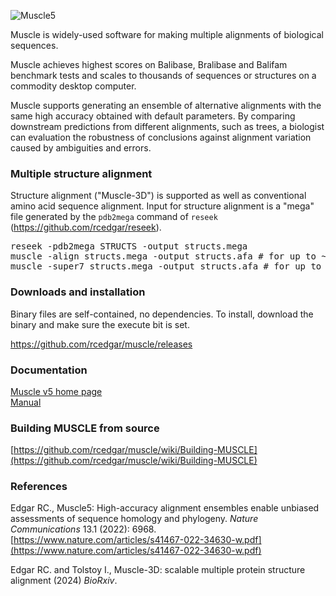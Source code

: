 ![Muscle5](http://drive5.com/images/muscle5_header.jpg)

Muscle is widely-used software for making multiple alignments of biological sequences. 

Muscle achieves highest scores on Balibase, Bralibase and Balifam benchmark tests and scales to thousands of sequences or structures on a commodity desktop computer.

Muscle supports generating an ensemble of alternative alignments with the same high accuracy obtained with default parameters. By comparing downstream predictions from different alignments, such as trees, a biologist can evaluation the robustness of conclusions against alignment variation caused by ambiguities and errors.

### Multiple structure alignment

Structure alignment ("Muscle-3D") is supported as well as conventional amino acid sequence alignment. Input for structure alignment is a "mega" file generated by the `pdb2mega` command of `reseek` (https://github.com/rcedgar/reseek).

<pre>
reseek -pdb2mega STRUCTS -output structs.mega
muscle -align structs.mega -output structs.afa # for up to ~100 structures
muscle -super7 structs.mega -output structs.afa # for up to ~10,000 structures
</pre>

### Downloads and installation

Binary files are self-contained, no dependencies. To install, download the binary and make sure the execute bit is set.

https://github.com/rcedgar/muscle/releases

### Documentation

[Muscle v5 home page](https://drive5.com/muscle5)   
[Manual](https://drive5.com/muscle5/manual)   

### Building MUSCLE from source

[https://github.com/rcedgar/muscle/wiki/Building-MUSCLE](https://github.com/rcedgar/muscle/wiki/Building-MUSCLE)


### References
Edgar RC., Muscle5: High-accuracy alignment ensembles enable unbiased assessments of sequence homology and phylogeny. <i>Nature Communications</i> 13.1 (2022): 6968.    
[https://www.nature.com/articles/s41467-022-34630-w.pdf](https://www.nature.com/articles/s41467-022-34630-w.pdf)

Edgar RC. and Tolstoy I., Muscle-3D: scalable multiple protein structure alignment (2024) <i>BioRxiv</i>.